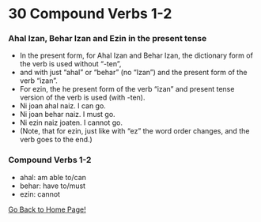 # 30 Compound Verbs 1-2
###  Ahal Izan, Behar Izan and Ezin in the present tense
* In the present form, for Ahal Izan and Behar Izan, the dictionary form of the verb is used without “-ten”,
* and with just “ahal” or “behar” (no “Izan”) and the present form of the verb “izan”.
* For ezin, the he present form of the verb  “izan” and present tense version of the verb is used (with -ten).
* Ni joan ahal naiz.    I can go.
* Ni joan behar naiz.  I must go.
* Ni ezin naiz joaten. I cannot go.
* (Note, that for ezin, just like with “ez” the word order changes, and the verb goes to the end.)

### Compound Verbs 1-2
* ahal: am able to/can
* behar: have to/must
* ezin: cannot

[ Go Back to Home Page!](..)
